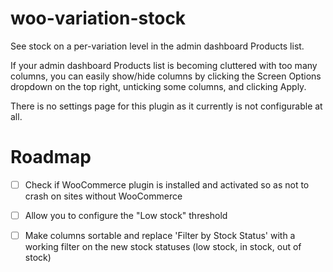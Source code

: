 # woo-variation-stock
See stock on a per-variation level in the admin dashboard Products list.

If your admin dashboard Products list is becoming cluttered with too many columns, you can easily show/hide columns by clicking the Screen Options dropdown on the top right, unticking some columns, and clicking Apply.

There is no settings page for this plugin as it currently is not configurable at all.

# Roadmap
- [ ] Check if WooCommerce plugin is installed and activated so as not to crash on sites without WooCommerce
- [ ] Allow you to configure the "Low stock" threshold
- [ ] Make columns sortable and replace 'Filter by Stock Status' with a working filter on the new stock statuses (low stock, in stock, out of stock)


